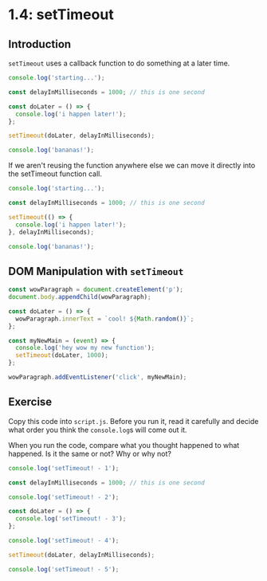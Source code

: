 # 1.4: setTimeout

## Introduction

`setTimeout` uses a callback function to do something at a later time.

```javascript
console.log('starting...');

const delayInMilliseconds = 1000; // this is one second

const doLater = () => {
  console.log('i happen later!');
};

setTimeout(doLater, delayInMilliseconds);

console.log('bananas!');
```

If we aren't reusing the function anywhere else we can move it directly into the setTimeout function call.

```javascript
console.log('starting...');

const delayInMilliseconds = 1000; // this is one second

setTimeout(() => {
  console.log('i happen later!');
}, delayInMilliseconds);

console.log('bananas!');
```

## DOM Manipulation with `setTimeout`

```javascript
const wowParagraph = document.createElement('p');
document.body.appendChild(wowParagraph);

const doLater = () => {
  wowParagraph.innerText = `cool! ${Math.random()}`;
};

const myNewMain = (event) => {
  console.log('hey wow my new function');
  setTimeout(doLater, 1000);
};

wowParagraph.addEventListener('click', myNewMain);
```

## Exercise

Copy this code into `script.js`. Before you run it, read it carefully and decide what order you think the `console.log`s will come out it.

When you run the code, compare what you thought happened to what happened. Is it the same or not? Why or why not?

```javascript
console.log('setTimeout! - 1');

const delayInMilliseconds = 1000; // this is one second

console.log('setTimeout! - 2');

const doLater = () => {
  console.log('setTimeout! - 3');
};

console.log('setTimeout! - 4');

setTimeout(doLater, delayInMilliseconds);

console.log('setTimeout! - 5');
```

